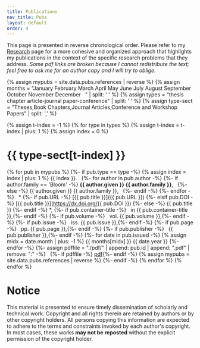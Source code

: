 ```yaml
---
title: Publications
nav_title: Pubs
layout: default
order: 4
---
```


This page is presented in reverse chronological order. 
Please refer to my [Research](./research.html) page for a more
cohesive and organized approach that highlights my publications in the context
of the specific research problems that they address.
*Some pdf links are broken because I cannot redistribute the text; feel free
to ask me for an author copy and I will try to oblige.*



{% assign mypubs = site.data.pubs.references | reverse %}
{% assign months = "January February March April May June July August September October November December &nbsp; " | split: ' ' %}
{% assign types = "thesis chapter article-journal paper-conference" | split: ' ' %}
{% assign type-sect = "Theses,Book Chapters,Journal Articles,Conference and Workshop Papers" | split: ',' %}

{% assign t-index = -1 %}
{% for type in types %}
{% assign t-index = t-index | plus: 1 %}
{% assign index = 0 %}
# {{ type-sect[t-index] }}
{% for pub in mypubs %}
{%- if pub.type == type -%}
{% assign index = index | plus: 1 %}
{{ index }}. &nbsp; 
{%- for author in pub.author -%}
{%- if author.family == 'Bloom' -%}
**{{ author.given }} {{ author.family }}**, &nbsp;
{%- else -%}
{{ author.given }} {{ author.family }}, &nbsp;
{%- endif -%}
{%- endfor -%}
&nbsp; *
{%- if pub.URL -%} [{{ pub.title }}]({{ pub.URL }})
{%- elsif pub.DOI -%} [{{ pub.title }}](https://dx.doi.org/{{ pub.DOI }})
{%- else -%} {{ pub.title }}
{%- endif -%}
*,
{%- if pub.container-title -%} &nbsp; in {{ pub.container-title }},{%- endif -%}
{%- if pub.volume -%} &nbsp; vol. {{ pub.volume }},{%- endif -%}
{%- if pub.issue -%} &nbsp; iss. {{ pub.issue }},{%- endif -%}
{%- if pub.page -%} &nbsp; pp. {{ pub.page }},{%- endif -%}
{%- if pub.publisher -%} &nbsp; {{ pub.publisher }},{%- endif -%}
{%- for date in pub.issued -%}
{% assign midx = date.month | plus: -1 %}
{{ months[midx] }}
{{ date.year }}
{%- endfor -%}
{%- assign pdffile = "./pdf/" | append: pub.id | append: ".pdf" | remove: ":" -%}
&nbsp; 
{%- if pdffile -%} [pdf]({{pdffile}}){%- endif -%}
{% assign mypubs = site.data.pubs.references | reverse %}
{%- endif -%}
{% endfor %}
{% endfor %}


# Notice

This material is presented to ensure timely dissemination of scholarly and
technical work. Copyright and all rights therein are retained by authors or by
other copyright holders. All persons copying this information are expected to
adhere to the terms and constraints invoked by each author's copyright. In most
cases, these works **may not be reposted** without the explicit permission
of the copyright holder.

